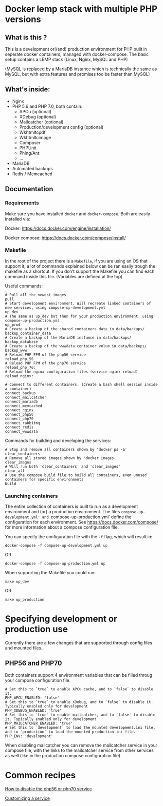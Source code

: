 # Docker lemp stack with multiple PHP versions

## What is this ?

This is a development or(/and) production environment for PHP built in seperate docker containers, managed with docker-compose. The basic setup contains a LEMP stack (Linux, Nginx, MySQL and PHP) 

(MySQL is replaced by a MariaDB instance which is technically the same as MySQL, but with extra features and promises too be faster than MySQL)

## What's inside:
 * Nginx
 * PHP 5.6 and PHP 7.0, both contain:
    * APCu (optional)
    * XDebug (optional)
    * Mailcatcher (optional)
    * Production/development config (optional)
    * Wkhtmltopdf
    * Wkhtmltoimage
    * Composer
    * PHPUnit
    * Phing/Ant
    * ...
 * MariaDB
 * Automated backups
 * Redis / Memcached

## Documentation

### Requirements

Make sure you have installed `docker` and `docker-compose`. Both are easily installed via:


Docker: https://docs.docker.com/engine/installation/
   
Docker compose: https://docs.docker.com/compose/install/

### Makefile

In the root of the project there is a `Makefile`, if you are using an OS that support it, a lot of commands explained below can be ran easily trough the makefile as a shortcut. If you don't support the Makefile you can find each command inside this file. (Variables are defined at the top).

Useful commands:
    
    # Pull all the newest images
    pull
    # Start development environment. Will recreate linked containers of new services, using compose-up-development.yml
    up_dev
    # The same as up_dev but then for your production environment, using compose-up-production.yml
    up_prod
    # Create a backup of the shared containers data in data/backups/
    backup_container_data
    # Create a backup of the MariaDB instance in data/backups/
    backup_database
    # Create a backup of the wwwdata container volum in data/backups/
    backup_www
    # Reload PHP FPM of the php56 service
    reload_php_56
    # Reload PHP FPM of the php70 service
    reload_php_70:
    # Reload the nginx configuration files (service nginx reload)
    reload_nginx:
	
	# Connect to different containers. (Create a bash shell session inside a container)
	connect_backup	
	connect_mailcatcher
	connect_mariadb
	connect_memcached
	connect_nginx
	connect_php56
	connect_php70
	connect_rabbitmq
	connect_redis
	connect_wwwdata

Commands for building and developing the services:

    # Stop and remove all containers shown by 'docker ps -a'
    clear_containers
    # Remove all stored images shown by 'docker images'
    clear_images
    # Will run both 'clear_containers' and 'clear_images"
    clear_all
    # Use the compose build file to build all containers, even unused containers for specific environments
    build

### Launching containers

The entire collection of containers is built to run as a development environment and (or) a production environment. The files `compose-up-development.yml' and `compose-up-production.yml` define the configuration for each environment. See https://docs.docker.com/compose/ for more information about a compose configuration file.

You can specify the configuration file with the `-f` flag, which will result in:

    docker-compose -f compose-up-development.yml up
    
OR

    docker-compose -f compose-up-production.yml up
    
When supporting the Makefile you could run:

    make up_dev
    
OR

    make up_production

# Specifying development or production use

Currently there are a few changes that are supported through config files and mounted files.

## PHP56 and PHP70

Both containers support 4 environment variables that can be filled throug your compose configuration file:

    # Set this to `true` to enable APCu cache, and to `false` to disable it.
    PHP_APCU_ENABLED: 'false'
    # Set this to `true` to enable XDebug, and to `false` to disable it. Typically enabled only for development
    PHP_XDEBUG_ENABLED: 'true'
    # Set this to `true` to enable mailcatcher, and to `false` to disable it. Typically enabled only for development
    PHP_MAILCATCHER_ENABLED: 'true'
    # Set this to `development` to load the mounted development.ini file, and to `production` to load the mounted production.ini file.
    PHP_ENV: 'development'

When disabling mailcatcher you can remove the mailcatcher service in your compose file, with the links to the mailcatcher service from other services as well (like in the production compose configuration file).

# Common recipes

[How to disable the php56 or php70 service](docs/recipes/01-disable-php56-or-php70.md)

[Customizing a service](docs/recipes/02-customizing-services.md)
